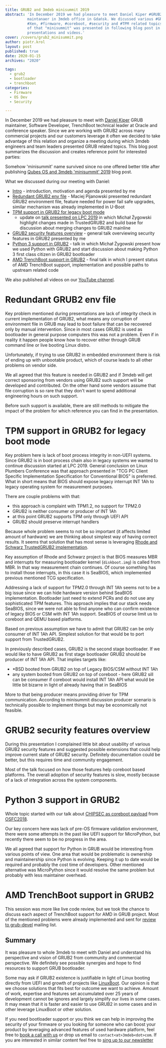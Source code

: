 ```yaml
---
title: GRUB2 and 3mdeb minisummit 2019
abstract: 'In December 2019 we had pleasure to meet Daniel Kiper #GRUB2
          maintanaer in 3mdeb office in Gdańsk. We dicussed various #GRUB2,
          #Xen, #firmware, #coreboot, #security and #TPM related topics. Results
          of that "minisummit" was presented in following blog post in form of 
          presentations and videos.'
cover: /covers/grub2_minisummit.png
author: piotr.krol
layout: post
published: true
date: 2020-01-15
archives: "2020"

tags:
  - grub2
  - bootloader
  - trenchboot
categories:
  - Firmware
  - OS Dev
  - Security

---
```


In December 2019 we had pleasure to meet with [Daniel Kiper](https://www.linkedin.com/in/dkiper/)
GRUB maintainer, Software Developer, TrenchBoot technical leader at Oracle and
conference speaker. Since we are working with GRUB2 across many commercial projects
and our customers leverage it often we decided to take advantage of this
relation and organize a meeting during which 3mdeb engineers and team leaders
presented GRUB related topics. This blog post summarizes the discussion and creates
reference point for interested parties:

Somehow 'minisummit' name survived since no one offered better title after
publishing [Qubes OS and 3mdeb 'minisummit' 2019](https://blog.3mdeb.com/2019/2019-08-07-qubes-os-and-3mdeb-minisummit/)
blog post.

What we discussed during our meeting with Daniel:

* [Intro](https://cloud.3mdeb.com/index.php/s/Dk526gCtpjXRSDK) - introduction,
  motivation and agenda presented by me
* [Redundant GRUB2 env file](https://cloud.3mdeb.com/index.php/s/bBcbXNkHwLBPZLn) - Maciej
  Pijanowski presented redundant GRUB2 environment file,
  feature needed for power fail safe upgrades, similar mechanism was already
  implemented in U-Boot
* [TPM support in GRUB2 for legacy boot mode](https://cloud.3mdeb.com/index.php/s/gxg595WG35xSjjb)
  - update on [talk presented on LPC 2019](https://linuxplumbersconf.org/event/4/contributions/517/)
  in which Michał Żygowski highlight changes made in TrustedGRUB2 and build
  base for discussion about merging changes to GRUB2 mainline
* [GRUB2 security features overview](https://cloud.3mdeb.com/index.php/s/trSb3RnjfJWxkM3) - general talk
  overviewing security features in GRUB2 presented by me
* [Python 3 support in GRUB2](https://cloud.3mdeb.com/index.php/s/7KKJ5cQfGxPkYyi) - talk in which Michał Żygowski present how we
  used Python with GRUB2 and start discussion about making Python 3 first class
  citizen in GRUB2 bootloader
* [AMD TrenchBoot support in GRUB2](https://cloud.3mdeb.com/index.php/s/SjLdXJomaS6obYH) - final talk in
  which I present status of AMD TrenchBoot support, implementation and possible paths to
  upstream related code

We also published all videos on our [YouTube channel]().

# Redundant GRUB2 env file

Key problem mentioned during presentations are lack of integrity check in
current implementation of GRUB2, what means any corruption of environment file
in GRUB may lead to boot failure that can be recovered only by manual
intervention. Since in most cases GRUB2 is used as bootloader in general
purpose computers this was not a problem. Even if in reality it happen people
know how to recover either through GRUB command line or live booting Linux
distro.

Unfortunately, if trying to use GRUB2 in embedded environment there is risk of
ending up with unbootable product, which of course leads to all other problems
on vendor side.

We all agreed that this feature is needed in GRUB2 and if 3mdeb will get
correct sponsoring from vendors using GRUB2 such support will be developed and
contributed. On the other hand some vendors assume that file corruption is so
rare that they don't want to spend additional engineering hours on such
support.

Before such support is available, there are still methods to mitigate the
impact of the problem for which reference you can find in the presentation.

# TPM support in GRUB2 for legacy boot mode

Key problem here is lack of boot process integrity in non-UEFI systems. Since
GRUB2 is in boot process chain also in legacy systems we wanted to continue
discussion started at LPC 2019. General conclusion on Linux Plumbers Conference
was that approach presented in "TCG PC Client Specific Implementation
Specification for Conventional BIOS" is preferred. What in short means that
BIOS should expose legacy interrupt INT 1Ah to legacy operating system for
measurement purposes.

There are couple problems with that:
* this approach is complaint with TPM1.2, no support for TPM2.0
* GRUB2 is neither consumer or producer of INT 1Ah
* at this point GRUB2 supports TPM only through UEFI API
* GRUB2 should preserve interrupt handlers

Because whole problem seems to not be so important (it affects limited amount
of hardware) we are thinking about simplest way of having correct results. It
seems that solution that has most sense is leveraging [Rhode and Schwarz TrustedGRUB2 implementation](https://github.com/Rohde-Schwarz/TrustedGRUB2).

Key assumption of Rhode and Schwarz project is that BIOS measures MBR and
interrupts for measuring bootloader kernel (`diskboot.img`) is called from MBR.
In that way measurement chain continues. Of course something has to install
those interrupts, in this case it is SeaBIOS, which implemented previous
mentioned TCG specification.

Addressing a lack of support for TPM2.0 through INT 1Ah seems not to be a big
issue since we can hide hardware version behind SeaBIOS implementation.
Bootloader just need to extend PCRs and do not use any sophisticated TPM
features. This approach implies that our stack needs SeaBIOS, since we were not
able to find anyone who can confirm existence of legacy BIOS or CSM with INT
1Ah support. SeaBIOS of course limit us to coreboot and QEMU based platforms.

Based on previous assumption we have to admit that GRUB2 can be only consumer
of INT 1Ah API. Simplest solution for that would be to port support from
TrustedGRUB2.

In previously described cases, GRUB2 is the second stage bootloader. If we
would like to have GRUB2 as first stage bootloader GRUB2 should be producer of
INT 1Ah API. That implies targets like:
* \*BSD booted from GRUB2 on top of Legacy BIOS/CSM without INT 1Ah
* any system booted from GRUB2 on top of coreboot - here GRUB2 sill can be
  consumer if coreboot would install INT 1Ah API what would be little bit
  bizarre in light of already having that in SeaBIOS

More to that being producer means providing driver for TPM communication.
According to minisummit discussion producer scenario is technically possible to
implement things but may be economically not feasible.

# GRUB2 security features overview

During this presentation I complained little bit about usability of various
GRUB2 security features and suggested possible extensions that could help
improve current state of GRUB2 security. Definitely documentation could be
better, but this requires time and community engagement.

Most of the talk focused on how those features help coreboot based platforms.
The overall adoption of security features is slow, mostly because of a lack of
integration across the system components.

# Python 3 support in GRUB2

Whole topic started with our talk about [CHIPSEC as coreboot payload](https://www.youtube.com/watch?v=P49uLPCXgjo)
from [OSFC2018](https://2018.osfc.io/).

Our key concern here was lack of pre-OS firmware validation environment, there
were some attempts in the past like UEFI support for MicroPython, but recently
there seem to be no progress in the area.

We all agreed that support for Python in GRUB would be interesting from various
points of view. One area that would be problematic is ownership and
maintainership since Python is evolving. Keeping it up to date would be required
and probably the cost time of developers. Other mentioned alternative was
MicroPython since it would resolve the same problem but probably with less
maintainer overhead.

# AMD TrenchBoot support in GRUB2

This session was more like live code review, but we took the chance to discuss
each aspect of TrenchBoot support for AMD in GRUB project. Most of the
mentioned problems were already implemented and sent for [review to grub-devel](https://www.mail-archive.com/grub-devel@gnu.org/msg29472.html)
mailing list.

## Summary

It was pleasure to whole 3mdeb to meet with Daniel and understand his
perspective and vision of GRUB2 from community and commercial perspective. We
definitely see possible synergies and hope to find resources to support GRUB
bootloader.

Some may ask if GRUB2 existence is justifiable in light of Linux booting
directly from UEFI and growth of projects like [LinuxBoot](https://www.linuxboot.org/).
Our opinion is that we choose solutions that fits best for outcome we want to
achieve. Amount of work, expertise and features set accumulated over 25 years
of development cannot be ignores and largely simplify our lives in some cases.
It may mean that it is faster and easier to use GRUB2 in some cases and in
other leverage LinuxBoot or other solution.

If you need bootloader support or you think we can help in improving the
security of your firmware or you looking for someone who can boost your product
by leveraging advanced features of used hardware platform, feel free to [book a call with us](https://calendly.com/3mdeb/consulting-remote-meeting)
or drop us email to `contact<at>3mdeb<dot>com`. If you are interested in
similar content feel free to [sing up to our newsletter](http://eepurl.com/gfoekD)
